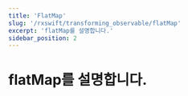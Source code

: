 ```yaml
---
title: 'FlatMap'
slug: '/rxswift/transforming_observable/flatMap'
excerpt: 'flatMap를 설명합니다.'
sidebar_position: 2
---
```


# flatMap를 설명합니다.